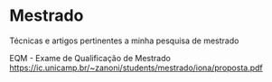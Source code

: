 # Mestrado
Técnicas e artigos pertinentes a minha pesquisa de mestrado

EQM - Exame de Qualificação de Mestrado
https://ic.unicamp.br/~zanoni/students/mestrado/iona/proposta.pdf




